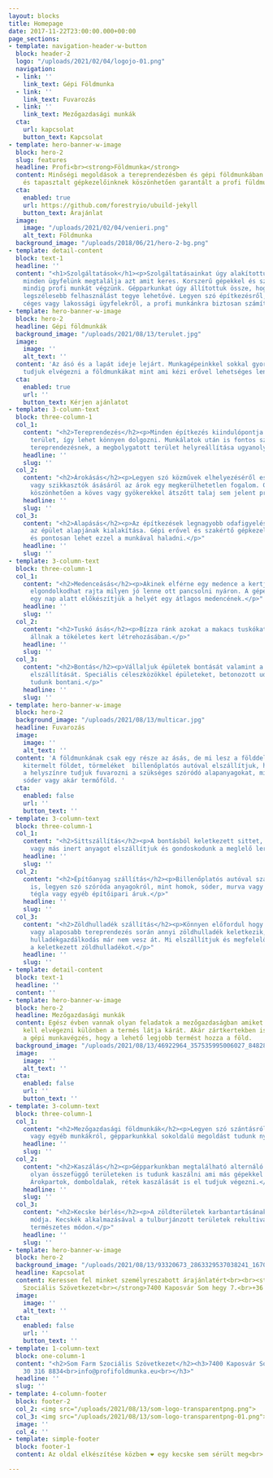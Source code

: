 ```yaml
---
layout: blocks
title: Homepage
date: 2017-11-22T23:00:00.000+00:00
page_sections:
- template: navigation-header-w-button
  block: header-2
  logo: "/uploads/2021/02/04/logojo-01.png"
  navigation:
  - link: ''
    link_text: Gépi Földmunka
  - link: ''
    link_text: Fuvarozás
  - link: ''
    link_text: Mezőgazdasági munkák
  cta:
    url: kapcsolat
    button_text: Kapcsolat
- template: hero-banner-w-image
  block: hero-2
  slug: features
  headline: Profi<br><strong>Földmunka</strong>
  content: Minőségi megoldások a tereprendezésben és gépi földmunkában. Korszerű gépparkunknak
    és tapasztalt gépkezelőinknek köszönhetően garantált a profi füldmunka.
  cta:
    enabled: true
    url: https://github.com/forestryio/ubuild-jekyll
    button_text: Árajánlat
  image:
    image: "/uploads/2021/02/04/venieri.png"
    alt_text: Földmunka
  background_image: "/uploads/2018/06/21/hero-2-bg.png"
- template: detail-content
  block: text-1
  headline: ''
  content: "<h1>Szolgáltatások</h1><p>Szolgáltatásainkat úgy alakítottuk ki, hogy
    minden ügyfelünk megtalálja azt amit keres. Korszerű gépekkel és szakképzett gépkezelőkkel
    mindig profi munkát végzünk. Gépparkunkat úgy állítottuk össze, hogy a lehető
    legszélesebb felhasználást tegye lehetővé. Legyen szó építkezésről, bontásról
    céges vagy lakossági ügyfelekről, a profi munkánkra biztosan számíthat.</p>"
- template: hero-banner-w-image
  block: hero-2
  headline: Gépi földmunkák
  background_image: "/uploads/2021/08/13/terulet.jpg"
  image:
    image: ''
    alt_text: ''
  content: 'Az ásó és a lapát ideje lejárt. Munkagépeinkkel sokkal gyorsabban és pontosabban
    tudjuk elvégezni a földmunkákat mint ami kézi erővel lehetséges lenne. '
  cta:
    enabled: true
    url: ''
    button_text: Kérjen ajánlatot
- template: 3-column-text
  block: three-column-1
  col_1:
    content: "<h2>Tereprendezés</h2><p>Minden építkezés kiindulópontja a sima rendezett
      terület, így lehet könnyen dolgozni. Munkálatok után is fontos szerep jut a
      tereprendezésnek, a megbolygatott terület helyreállítása ugyanolyan fontos feladat.</p>"
    headline: ''
    slug: ''
  col_2:
    content: "<h2>Árokásás</h2><p>Legyen szó közművek elhelyezéséről esővíz elvezetők
      vagy szikkasztók ásásáról az árok egy megkerülhetetlen fogalom. Gépparkunknak
      köszönhetően a köves vagy gyökerekkel átszőtt talaj sem jelent problémát.</p>"
    headline: ''
    slug: ''
  col_3:
    content: "<h2>Alapásás</h2><p>Az építkezések legnagyobb odafigyelést igénylő feladata,
      az épület alapjának kialakítása. Gépi erővel és szakértő gépkezelőkkel gyorsan
      és pontosan lehet ezzel a munkával haladni.</p>"
    headline: ''
    slug: ''
- template: 3-column-text
  block: three-column-1
  col_1:
    content: "<h2>Medenceásás</h2><p>Akinek elférne egy medence a kertjében gyakran
      elgondolkodhat rajta milyen jó lenne ott pancsolni nyáron. A gépeinkkel akár
      egy nap alatt előkészítjük a helyét egy átlagos medencének.</p>"
    headline: ''
    slug: ''
  col_2:
    content: "<h2>Tuskó ásás</h2><p>Bízza ránk azokat a makacs tuskókat amik az útjában
      állnak a tökéletes kert létrehozásában.</p>"
    headline: ''
    slug: ''
  col_3:
    content: "<h2>Bontás</h2><p>Vállaljuk épületek bontását valamint a keletkező sitt
      elszállítását. Speciális céleszközökkel épületeket, betonozott udvarokat is
      tudunk bontani.</p>"
    headline: ''
    slug: ''
- template: hero-banner-w-image
  block: hero-2
  background_image: "/uploads/2021/08/13/multicar.jpg"
  headline: Fuvarozás
  image:
    image: ''
    alt_text: ''
  content: 'A földmunkának csak egy része az ásás, de mi lesz a földdel azután? A
    kitermelt földet, törmeléket  billenőplatós autóval elszállítjuk, ha szükséges
    a helyszínre tudjuk fuvarozni a szükséges szóródó alapanyagokat, mint murva, homok,
    sóder vagy akár termőföld. '
  cta:
    enabled: false
    url: ''
    button_text: ''
- template: 3-column-text
  block: three-column-1
  col_1:
    content: "<h2>Sittszállítás</h2><p>A bontásból keletkezett sittet, földet, követ
      vagy más inert anyagot elszállítjuk és gondoskodunk a meglelő lerakásáról.</p>"
    headline: ''
    slug: ''
  col_2:
    content: "<h2>Építőanyag szállítás</h2><p>Billenőplatós autóval szállítunk építőanyagokat
      is, legyen szó szóróda anyagokról, mint homok, sóder, murva vagy akár faáru,
      tégla vagy egyéb építőipari áruk.</p>"
    headline: ''
    slug: ''
  col_3:
    content: "<h2>Zöldhulladék szállítás</h2><p>Könnyen előfordul hogy egy fa kivágása
      vagy alaposabb tereprendezés során annyi zöldhulladék keletkezik, amit a lakossági
      hulladékgazdálkodás már nem vesz át. Mi elszállítjuk és megfelelően elhelyezzük
      a keletkezett zöldhulladékot.</p>"
    headline: ''
    slug: ''
- template: detail-content
  block: text-1
  headline: ''
  content: ''
- template: hero-banner-w-image
  block: hero-2
  headline: Mezőgazdasági munkák
  content: Egész évben vannak olyan feladatok a mezőgazdaságban amiket megfelelő időben
    kell elvégezni különben a termés látja kárát. Akár zártkertekben is érdemes lehet
    a gépi munkavégzés, hogy a lehető legjobb termést hozza a föld.
  background_image: "/uploads/2021/08/13/46922964_357535995006027_848284838715719680_n.jpg"
  image:
    image: ''
    alt_text: ''
  cta:
    enabled: false
    url: ''
    button_text: ''
- template: 3-column-text
  block: three-column-1
  col_1:
    content: "<h2>Mezőgazdasági földmunkák</h2><p>Legyen szó szántásról szártépőzésről
      vagy egyéb munkákról, gépparkunkkal sokoldalú megoldást tudunk nyújtani.</p>"
    headline: ''
    slug: ''
  col_2:
    content: "<h2>Kaszálás</h2><p>Gépparkunkban megtalálható alternáló és rézsűkaszákkal
      olyan összefüggő területeken is tudunk kaszálni ami más gépekkel lehetetlen.
      Árokpartok, domboldalak, rétek kaszálását is el tudjuk végezni.</p>"
    headline: ''
    slug: ''
  col_3:
    content: "<h2>Kecske bérlés</h2><p>A zöldterületek karbantartásának legkörnyezetkímélőbb
      módja. Kecskék alkalmazásával a tulburjánzott területek rekultiválhatók teljesen
      természetes módon.</p>"
    headline: ''
    slug: ''
- template: hero-banner-w-image
  block: hero-2
  background_image: "/uploads/2021/08/13/93320673_2863329537038241_1670761382158532608_n.jpg"
  headline: Kapcsolat
  content: Keressen fel minket személyreszabott árajánlatért<br><br><strong>Som Farm
    Szociális Szövetkezet<br></strong>7400 Kaposvár Som hegy 7.<br>+36 30 316 8834<br>info@profifoldmunka.eu
  image:
    image: ''
    alt_text: ''
  cta:
    enabled: false
    url: ''
    button_text: ''
- template: 1-column-text
  block: one-column-1
  content: "<h2>Som Farm Szociális Szövetkezet</h2><h3>7400 Kaposvár Som hegy 7.</h3><h3>+36
    30 316 8834<br>info@profifoldmunka.eu<br></h3>"
  headline: ''
  slug: ''
- template: 4-column-footer
  block: footer-2
  col_2: <img src="/uploads/2021/08/13/som-logo-transparentpng.png">
  col_3: <img src="/uploads/2021/08/13/som-logo-transparentpng-01.png">
  image: ''
  col_4: ''
- template: simple-footer
  block: footer-1
  content: Az oldal elkészítése közben ❤︎ egy kecske sem sérült meg<br>

---
```

